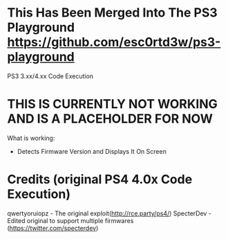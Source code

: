 This Has Been Merged Into The PS3 Playground
https://github.com/esc0rtd3w/ps3-playground
===


PS3 3.xx/4.xx Code Execution



THIS IS CURRENTLY NOT WORKING AND IS A PLACEHOLDER FOR NOW
=============



What is working:

- Detects Firmware Version and Displays It On Screen



Credits (original PS4 4.0x Code Execution)
======
qwertyoruiopz - The original exploit(http://rce.party/ps4/)
SpecterDev - Edited original to support multiple firmwares (https://twitter.com/specterdev)
